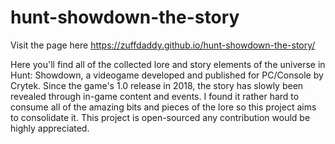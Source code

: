 # hunt-showdown-the-story

Visit the page here https://zuffdaddy.github.io/hunt-showdown-the-story/

Here you'll find all of the collected lore and story elements of the universe in Hunt: Showdown, a videogame developed and published for PC/Console by Crytek. Since the game's 1.0 release in 2018, the story has slowly been revealed through in-game content and events. I found it rather hard to consume all of the amazing bits and pieces of the lore so this project aims to consolidate it. This project is open-sourced any contribution would be highly appreciated.
